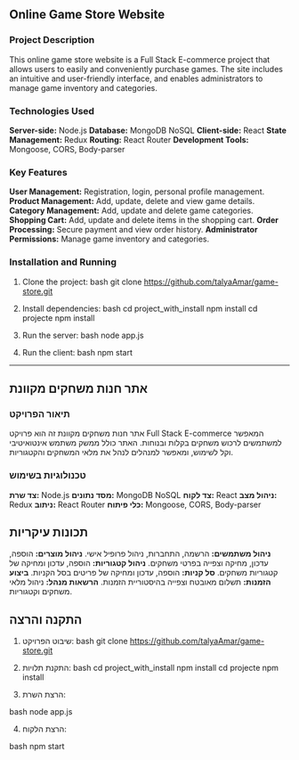 ## Online Game Store Website
### Project Description
This online game store website is a Full Stack E-commerce project that allows users to easily and conveniently purchase games. The site includes an intuitive and user-friendly interface, and enables administrators to manage game inventory and categories.
### Technologies Used
**Server-side:** Node.js
**Database:** MongoDB NoSQL
**Client-side:** React
**State Management:** Redux
**Routing:** React Router
**Development Tools:** Mongoose, CORS, Body-parser
  ### Key Features
**User Management:** Registration, login, personal profile management.
**Product Management:** Add, update, delete and view game details.
**Category Management:** Add, update and delete game categories.
**Shopping Cart:** Add, update and delete items in the shopping cart.
**Order Processing:** Secure payment and view order history.
**Administrator Permissions:** Manage game inventory and categories.
### Installation and Running
1. Clone the project:
bash
git clone https://github.com/talyaAmar/game-store.git


2. Install dependencies:
bash
cd project_with_install
npm install
cd projecte
npm install


3. Run the server:
bash
node app.js


4. Run the client:
bash
npm start


---------------------------------------------------------------------------------------------------------------------------------------------------------------------------------------------------------------------
## אתר חנות משחקים מקוונת
### תיאור הפרויקט
אתר חנות משחקים מקוונת זה הוא פרויקט Full Stack E-commerce המאפשר למשתמשים לרכוש משחקים בקלות ובנוחות. האתר כולל ממשק משתמש אינטואיטיבי וקל לשימוש, ומאפשר למנהלים לנהל את מלאי המשחקים והקטגוריות.
### טכנולוגיות בשימוש
**צד שרת:** Node.js
**מסד נתונים:** MongoDB NoSQL
**צד לקוח:** React
**ניהול מצב:** Redux
**ניתוב:** React Router
**כלי פיתוח:** Mongoose, CORS, Body-parser
## תכונות עיקריות
**ניהול משתמשים:** הרשמה, התחברות, ניהול פרופיל אישי.
**ניהול מוצרים:** הוספה, עדכון, מחיקה וצפייה בפרטי משחקים.
**ניהול קטגוריות:** הוספה, עדכון ומחיקה של קטגוריות משחקים.
**סל קניות:** הוספה, עדכון ומחיקה של פריטים בסל הקניות.
**ביצוע הזמנות:** תשלום מאובטח וצפייה בהיסטוריית הזמנות.
**הרשאות מנהל:** ניהול מלאי משחקים וקטגוריות.
## התקנה והרצה
1. שיבוט הפרויקט:
bash
git clone https://github.com/talyaAmar/game-store.git


2. התקנת תלויות: 
bash
cd project_with_install
npm install
cd projecte
npm install


3. הרצת השרת:
   
bash
node app.js


4. הרצת הלקוח:
   
bash
npm start
